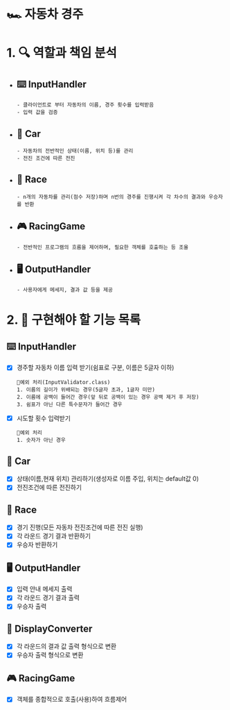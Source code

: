 # 🏎️ 자동차 경주

# 1. 🔍️ 역할과 책임 분석

- ## ⌨️ InputHandler
    ````
    - 클라이언트로 부터 자동차의 이름, 경주 횟수를 입력받음
    - 입력 값을 검증
    ````
- ## 🚗 Car
  ````
  - 자동차의 전반적인 상태(이름, 위치 등)를 관리
  - 전진 조건에 따른 전진
  ````
- ## 🏁 Race
  ````
  - n개의 자동차를 관리(점수 저장)하며 n번의 경주를 진행시켜 각 차수의 결과와 우승자를 반환
  ````
- ## 🎮️ RacingGame
  ````
  - 전반적인 프로그램의 흐름을 제어하며, 필요한 객체를 호출하는 등 조율
  ````
- ## 🖥️ OutputHandler
  ````
  - 사용자에게 메세지, 결과 값 등을 제공
  ````


# 2. 📝 구현해야 할 기능 목록

## ⌨️ InputHandler

- [x] 경주할 자동차 이름 입력 받기(쉼표로 구분, 이름은 5글자 이하)
  ````
  🚫예외 처리(InputValidator.class)
  1. 이름의 길이가 위배되는 경우(5글자 초과, 1글자 미만)
  2. 이름에 공백이 들어간 경우(앞 뒤로 공백이 있는 경우 공백 제거 후 저장)
  3. 쉼표가 아닌 다른 특수문자가 들어간 경우
  ````
- [x] 시도할 횟수 입력받기
  ````
  🚫예외 처리
  1. 숫자가 아닌 경우
  ````

## 🚗 Car
- [x] 상태(이름,현재 위치) 관리하기(생성자로 이름 주입, 위치는 default값 0)
- [x] 전진조건에 따른 전진하기

## 🏁 Race
- [x] 경기 진행(모든 자동차 전진조건에 따른 전진 실행) 
- [x] 각 라운드 경기 결과 반환하기
- [x] 우승자 반환하기

## 🖥️ OutputHandler
- [x] 입력 안내 메세지 출력
- [x] 각 라운드 경기 결과 출력
- [x] 우승자 출력

## 🔁 DisplayConverter
- [x] 각 라운드의 결과 값 출력 형식으로 변환
- [x] 우승자 출력 형식으로 변환

## 🎮️ RacingGame
- [x] 객체를 종합적으로 호출(사용)하여 흐름제어
